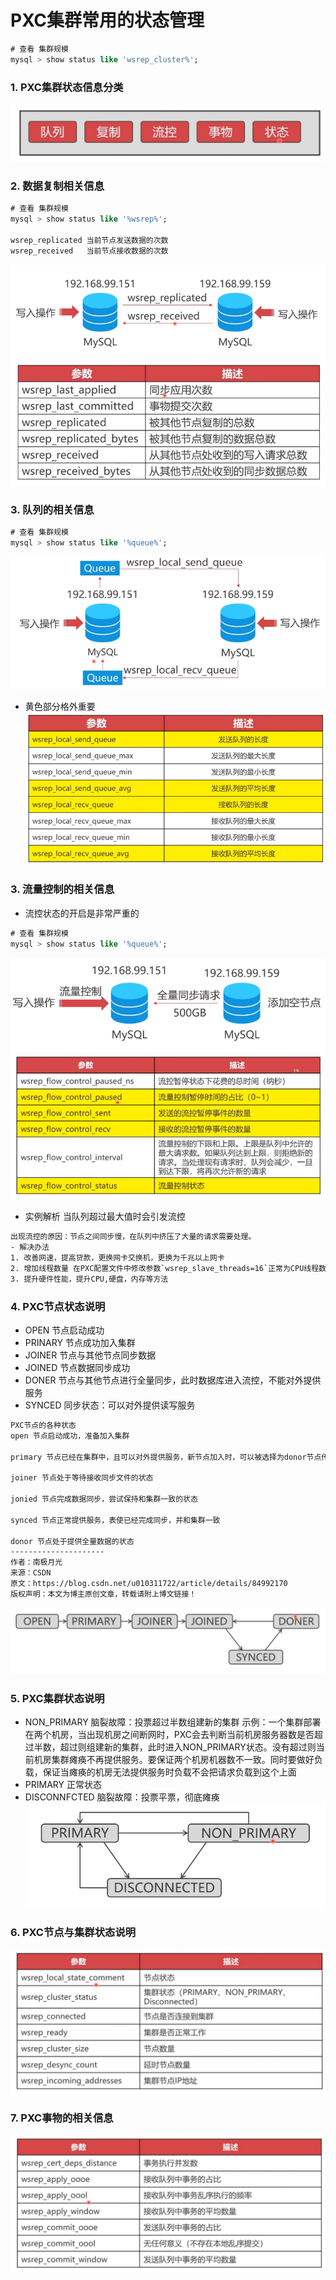 # PXC集群常用的状态管理
```sql
# 查看 集群规模  
mysql > show status like 'wsrep_cluster%';
```
### 1. PXC集群状态信息分类 

![Mysql](./images/4-1.png)

### 2. 数据复制相关信息
```sql
# 查看 集群规模  
mysql > show status like '%wsrep%';

wsrep_replicated 当前节点发送数据的次数
wsrep_received   当前节点接收数据的次数
```
![Mysql](./images/4-2.png)
![Mysql](./images/4-3.png)

### 3. 队列的相关信息
```sql
# 查看 集群规模  
mysql > show status like '%queue%';
```
![Mysql](./images/4-4.png)
- 黄色部分格外重要
![Mysql](./images/4-5.png)

### 3. 流量控制的相关信息
- 流控状态的开启是非常严重的
```sql
# 查看 集群规模  
mysql > show status like '%queue%';
```
![Mysql](./images/4-6.png)
![Mysql](./images/4-7.png)
- 实例解析
  当队列超过最大值时会引发流控
```txt
出现流控的原因：节点之间同步慢，在队列中挤压了大量的请求需要处理。
- 解决办法
1. 改善网速，提高贷款，更换网卡交换机，更换为千兆以上网卡 
2. 增加线程数量 在PXC配置文件中修改参数`wsrep_slave_threads=16`正常为CPU线程数的1-1.5倍
3. 提升硬件性能，提升CPU,硬盘，内存等方法
```
 ### 4. PXC节点状态说明
 - OPEN    节点启动成功
 - PRINARY 节点成功加入集群
 - JOINER  节点与其他节点同步数据
 - JOINED  节点数据同步成功
 - DONER   节点与其他节点进行全量同步，此时数据库进入流控，不能对外提供服务
 - SYNCED  同步状态：可以对外提供读写服务
 ```bash
 PXC节点的各种状态
open 节点启动成功，准备加入集群

primary 节点已经在集群中，且可以对外提供服务，新节点加入时，可以被选择为donor节点传输数据

joiner 节点处于等待接收同步文件的状态

jonied 节点完成数据同步，尝试保持和集群一致的状态

synced 节点正常提供服务，表使已经完成同步，并和集群一致

donor 节点处于提供全量数据的状态
--------------------- 
作者：南极月光 
来源：CSDN 
原文：https://blog.csdn.net/u010311722/article/details/84992170 
版权声明：本文为博主原创文章，转载请附上博文链接！
 ```
![Mysql](./images/4-9.png)

 ### 5. PXC集群状态说明
- NON_PRIMARY 脑裂故障：投票超过半数组建新的集群
示例：一个集群部署在两个机房，当出现机房之间断网时，PXC会去判断当前机房服务器数是否超过半数，超过则组建新的集群，此时进入NON_PRIMARY状态。没有超过则当前机房集群瘫痪不再提供服务。要保证两个机房机器数不一致。同时要做好负载，保证当瘫痪的机房无法提供服务时负载不会把请求负载到这个上面
- PRIMARY      正常状态
- DISCONNFCTED 脑裂故障：投票平票，彻底瘫痪
![Mysql](./images/4-10.png)

 ### 6. PXC节点与集群状态说明
![Mysql](./images/4-11.png)

 ### 7. PXC事物的相关信息
![Mysql](./images/4-12.png)

